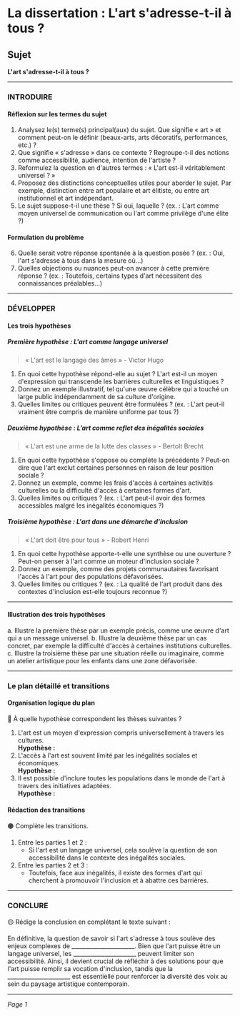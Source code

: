 # La dissertation : L'art s'adresse-t-il à tous ?

## Sujet
**L'art s'adresse-t-il à tous ?**

---

### INTRODUIRE

#### Réflexion sur les termes du sujet

1. Analysez le(s) terme(s) principal(aux) du sujet. Que signifie « art » et comment peut-on le définir (beaux-arts, arts décoratifs, performances, etc.) ? 
2. Que signifie « s'adresse » dans ce contexte ? Regroupe-t-il des notions comme accessibilité, audience, intention de l'artiste ?
3. Reformulez la question en d'autres termes : « L'art est-il véritablement universel ? »
4. Proposez des distinctions conceptuelles utiles pour aborder le sujet. Par exemple, distinction entre art populaire et art élitiste, ou entre art institutionnel et art indépendant.
5. Le sujet suppose-t-il une thèse ? Si oui, laquelle ? (ex. : L'art comme moyen universel de communication ou l'art comme privilège d'une élite ?)

#### Formulation du problème

6. Quelle serait votre réponse spontanée à la question posée ? (ex. : Oui, l'art s'adresse à tous dans la mesure où...)
7. Quelles objections ou nuances peut-on avancer à cette première réponse ? (ex. : Toutefois, certains types d'art nécessitent des connaissances préalables...)

---

### DÉVELOPPER

#### Les trois hypothèses

##### Première hypothèse : L'art comme langage universel

> « L'art est le langage des âmes » - Victor Hugo

1. En quoi cette hypothèse répond-elle au sujet ? L'art est-il un moyen d'expression qui transcende les barrières culturelles et linguistiques ?
2. Donnez un exemple illustratif, tel qu'une œuvre célèbre qui a touché un large public indépendamment de sa culture d'origine.
3. Quelles limites ou critiques peuvent être formulées ? (ex. : L'art peut-il vraiment être compris de manière uniforme par tous ?)

##### Deuxième hypothèse : L'art comme reflet des inégalités sociales 

> « L'art est une arme de la lutte des classes » - Bertolt Brecht

1. En quoi cette hypothèse s'oppose ou complète la précédente ? Peut-on dire que l'art exclut certaines personnes en raison de leur position sociale ?
2. Donnez un exemple, comme les frais d'accès à certaines activités culturelles ou la difficulté d'accès à certaines formes d'art.
3. Quelles limites ou critiques ? (ex. : L'art peut-il avoir des formes accessibles malgré les inégalités économiques ?)

##### Troisième hypothèse : L'art dans une démarche d'inclusion

> « L'art doit être pour tous » - Robert Henri

1. En quoi cette hypothèse apporte-t-elle une synthèse ou une ouverture ? Peut-on penser à l'art comme un moteur d'inclusion sociale ?
2. Donnez un exemple, comme des projets communautaires favorisant l'accès à l'art pour des populations défavorisées.
3. Quelles limites ou critiques ? (ex. : La qualité de l'art produit dans des contextes d'inclusion est-elle toujours reconnue ?)

---

#### Illustration des trois hypothèses

a. Illustre la première thèse par un exemple précis, comme une œuvre d'art qui a un message universel.
b. Illustre la deuxième thèse par un cas concret, par exemple la difficulté d'accès à certaines institutions culturelles.
c. Illustre la troisième thèse par une situation réelle ou imaginaire, comme un atelier artistique pour les enfants dans une zone défavorisée.

---

### Le plan détaillé et transitions

#### Organisation logique du plan

🔴 À quelle hypothèse correspondent les thèses suivantes ?

1. L'art est un moyen d'expression compris universellement à travers les cultures.  
   **Hypothèse :**
2. L'accès à l'art est souvent limité par les inégalités sociales et économiques.  
   **Hypothèse :**
3. Il est possible d'inclure toutes les populations dans le monde de l'art à travers des initiatives adaptées.  
   **Hypothèse :**

#### Rédaction des transitions

🟠 Complète les transitions.

1. Entre les parties 1 et 2 :  
   - Si l'art est un langage universel, cela soulève la question de son accessibilité dans le contexte des inégalités sociales. 
2. Entre les parties 2 et 3 :  
   - Toutefois, face aux inégalités, il existe des formes d'art qui cherchent à promouvoir l'inclusion et à abattre ces barrières.

---

### CONCLURE

🟡 Rédige la conclusion en complétant le texte suivant :

En définitive, la question de savoir si l'art s'adresse à tous soulève des enjeux complexes de ______________________. Bien que l'art puisse être un langage universel, les ______________________ peuvent limiter son accessibilité. Ainsi, il devient crucial de réfléchir à des solutions pour que l'art puisse remplir sa vocation d'inclusion, tandis que la ______________________ est essentielle pour renforcer la diversité des voix au sein du paysage artistique contemporain. 

--- 

*Page 1*